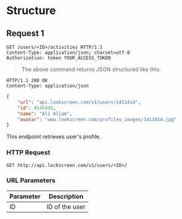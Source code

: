 # Structure

## Request 1


```http
GET /users/<ID>/activities HTTP/1.1
Content-Type: application/json; charset=utf-8
Authorization: token YOUR_ACCESS_TOKEN
```

> The above command returns JSON structured like this:

```http
HTTP/1.1 200 OK
Content-Type: application/json
```

```json
{
    "url": "api.lookscreen.com/v1/users/1411414",
    "id": 4545445,
    "name": "Ali Allam",
    "avatar": "www.lookscreen.com/profiles_images/1411414.jpg"
}
```


This endpoint retrieves user's profile.

### HTTP Request

`GET http://api.lockscreen.com/v1/users/<ID>/`

### URL Parameters

Parameter | Description
--------- | -----------
ID |ID of the user